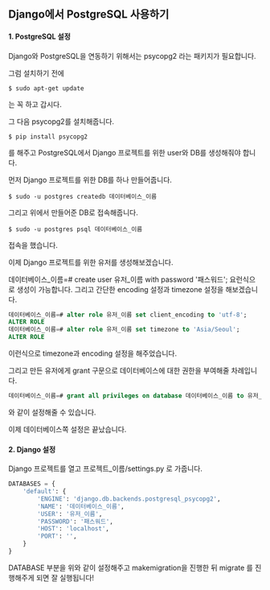 ## Django에서 PostgreSQL 사용하기

#### 1. PostgreSQL 설정

Django와 PostgreSQL을 연동하기 위해서는 psycopg2 라는 패키지가 필요합니다.

그럼 설치하기 전에
```shell
$ sudo apt-get update
```
는 꼭 하고 갑시다.

그 다음 psycopg2를 설치해줍니다.
```shell
$ pip install psycopg2
```
를 해주고 PostgreSQL에서 Django 프로젝트를 위한 user와 DB를 생성해줘야 합니다.

먼저 Django 프로젝트를 위한 DB를 하나 만들어줍니다.
```shell
$ sudo -u postgres createdb 데이터베이스_이름
```
그리고 위에서 만들어준 DB로 접속해줍니다.
```shell
$ sudo -u postgres psql 데이터베이스_이름
```
접속을 했습니다.

이제 Django 프로젝트를 위한 유저를 생성해보겠습니다.

데이터베이스_이름=# create user 유저_이름 with password '패스워드';
요런식으로 생성이 가능합니다. 그리고 간단한 encoding 설정과 timezone 설정을 해보겠습니다.
```sql
데이터베이스_이름=# alter role 유저_이름 set client_encoding to 'utf-8';
ALTER ROLE
데이터베이스_이름=# alter role 유저_이름 set timezone to 'Asia/Seoul';
ALTER ROLE
```
이런식으로 timezone과 encoding 설정을 해주었습니다.

그리고 만든 유저에게 grant 구문으로 데이터베이스에 대한 권한을 부여해줄 차례입니다.
```sql
데이터베이스_이름=# grant all privileges on database 데이터베이스_이름 to 유저_이름;
```
와 같이 설정해줄 수 있습니다.

이제 데이터베이스쪽 설정은 끝났습니다.


#### 2. Django 설정

Django 프로젝트를 열고 프로젝트_이름/settings.py 로 가줍니다.
```python
DATABASES = {
    'default': {
        'ENGINE': 'django.db.backends.postgresql_psycopg2',
        'NAME': '데이터베이스_이름',
        'USER': '유저_이름',
        'PASSWORD': '패스워드',
        'HOST': 'localhost',
        'PORT': '',
    }
}
```
DATABASE 부분을 위와 같이 설정해주고 makemigration을 진행한 뒤 migrate 를 진행해주게 되면 잘 실행됩니다!
